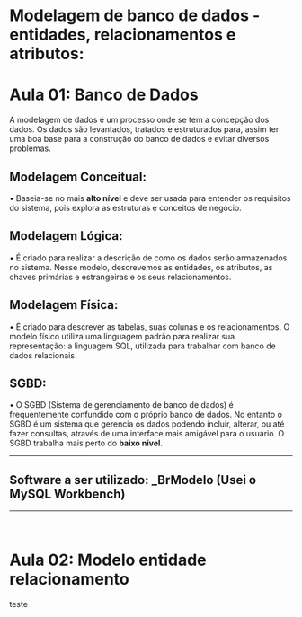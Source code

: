 <h1> Modelagem de banco de dados - entidades, relacionamentos e atributos: </h1>

<h1> Aula 01: Banco de Dados </h1>
<p> A modelagem de dados é um processo onde se tem a concepção dos dados. Os dados são levantados, tratados e estruturados para, assim ter uma boa base para a construção do banco de dados e evitar diversos problemas.</p>
 
<h2> <b> Modelagem Conceitual: </b> </h2>
<p>• Baseia-se no mais <b>alto nível</b> e deve ser usada para entender os requisitos do sistema, pois explora as estruturas e conceitos de negócio. </p>

<h2> <b> Modelagem Lógica: </b> </h2>
<p>• É criado para realizar a descrição de como os dados serão armazenados no sistema. Nesse modelo, descrevemos as entidades, os atributos, as chaves primárias e estrangeiras e os seus relacionamentos.</p>

<h2> <b> Modelagem Física: </b> </h2>
<p>• É criado para descrever as tabelas, suas colunas e os relacionamentos. O modelo físico utiliza uma linguagem padrão para realizar sua representação: a linguagem SQL, utilizada para trabalhar com banco de dados relacionais.</p>

<h2> <b> SGBD: </b> </h2>
<p>• O SGBD (Sistema de gerenciamento de banco de dados) é frequentemente confundido com o próprio banco de dados. No entanto o SGBD é um sistema que gerencia os dados podendo incluir, alterar, ou até fazer consultas, através de uma interface mais amigável para o usuário. O SGBD trabalha mais perto do <b>baixo nível</b>.</p>

<hr>

<h2> <b>Software a ser utilizado: _BrModelo (Usei o MySQL Workbench)</b> </h2>

<hr> <br>

<h1> Aula 02: Modelo entidade relacionamento </h1>
<p> teste </p>